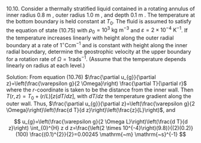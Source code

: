 10.10. Consider a thermally stratified liquid contained in a rotating annulus of inner radius 0.8 m , outer radius 1.0 m , and depth 0.1 m . The temperature at the bottom boundary is held constant at $T_{0}$. The fluid is assumed to satisfy the equation of state (10.75) with $\rho_{0}=10^{3} \mathrm{~kg} \mathrm{~m}^{-3}$ and $\varepsilon=2 \times 10^{-4} \mathrm{~K}^{-1}$. If the temperature increases linearly with height along the outer radial boundary at a rate of $1^{\circ} \mathrm{C} \mathrm{cm}^{-1}$ and is constant with height along the inner radial boundary, determine the geostrophic velocity at the upper boundary for a rotation rate of $\Omega=1 \mathrm{rad} \mathrm{s}^{-1}$. (Assume that the temperature depends linearly on radius at each level.)

Solution: From equation (10.76) $\frac{\partial u_{g}}{\partial z}=\left(\frac{\varepsilon g}{2 \Omega}\right) \frac{\partial T}{\partial r}$ where the $r$-coordinate is taken to be the distance from the inner wall. Then $T(r, z)=T_{0}+(r / L)\left[z(d T / d z]\right.$, with $d T / d z$ the temperature gradient along the outer wall. Thus, $\frac{\partial u_{g}}{\partial z}=\left(\frac{\varepsilon g}{2 \Omega}\right)\left(\frac{d T}{d z}\right)\left(\frac{z}{L}\right)$, and

$$
u_{g}=\left(\frac{\varepsilon g}{2 \Omega L}\right)\left(\frac{d T}{d z}\right) \int_{0}^{H} z d z=\frac{\left(2 \times 10^{-4}\right)(9.8)}{(2)(0.2)}(100) \frac{(0.1)^{2}}{2}=0.00245 \mathrm{~m} \mathrm{~s}^{-1}
$$